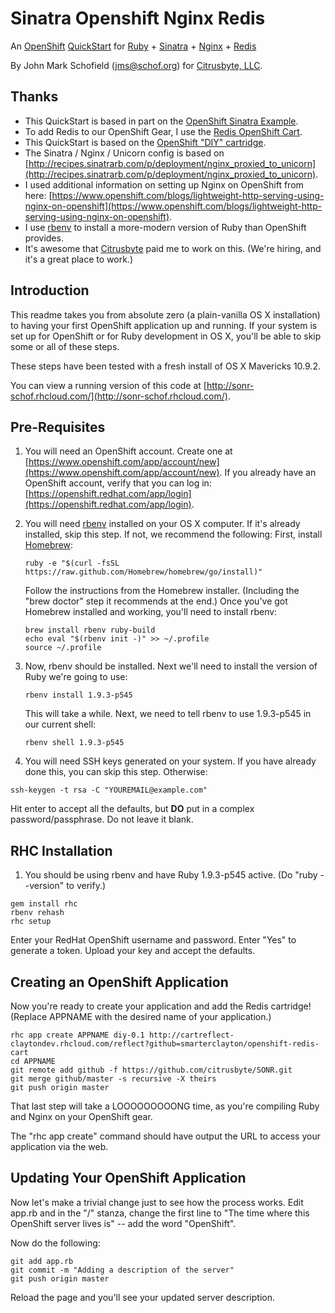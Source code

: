 # Sinatra Openshift Nginx Redis

An [OpenShift](https://www.openshift.com/) [QuickStart](https://www.openshift.com/quickstarts) for [Ruby](https://www.ruby-lang.org/en/) + [Sinatra](http://www.sinatrarb.com/) + [Nginx](http://nginx.org/en/) + [Redis](http://redis.io/)

By John Mark Schofield (<a href="mailto:jms@schof.org">jms@schof.org</a>) for [Citrusbyte, LLC](https://citrusbyte.com/).


## Thanks
* This QuickStart is based in part on the [OpenShift Sinatra Example](https://github.com/openshift/sinatra-example).
* To add Redis to our OpenShift Gear, I use the [Redis OpenShift Cart](https://github.com/smarterclayton/openshift-redis-cart).
* This QuickStart is based on the [OpenShift "DIY" cartridge](https://github.com/openshift/origin-server/tree/master/cartridges/openshift-origin-cartridge-diy/README.md).
* The Sinatra / Nginx / Unicorn config is based on [http://recipes.sinatrarb.com/p/deployment/nginx_proxied_to_unicorn](http://recipes.sinatrarb.com/p/deployment/nginx_proxied_to_unicorn).
* I used additional information on setting up Nginx on OpenShift from here: [https://www.openshift.com/blogs/lightweight-http-serving-using-nginx-on-openshift](https://www.openshift.com/blogs/lightweight-http-serving-using-nginx-on-openshift).
* I use [rbenv](http://rbenv.org/) to install a more-modern version of Ruby than OpenShift provides.
* It's awesome that [Citrusbyte](https://citrusbyte.com/) paid me to work on this. (We're hiring, and it's a great place to work.)

## Introduction
This readme takes you from absolute zero (a plain-vanilla OS X installation) to having your first OpenShift application up and running. If your system is set up for OpenShift or for Ruby development in OS X, you'll be able to skip some or all of these steps.

These steps have been tested with a fresh install of OS X Mavericks 10.9.2.

You can view a running version of this code at [http://sonr-schof.rhcloud.com/](http://sonr-schof.rhcloud.com/).

## Pre-Requisites
1. You will need an OpenShift account. Create one at [https://www.openshift.com/app/account/new](https://www.openshift.com/app/account/new). If you already have an OpenShift account, verify that you can log in: [https://openshift.redhat.com/app/login](https://openshift.redhat.com/app/login).
2. You will need [rbenv](http://rbenv.org/) installed on your OS X computer. If it's already installed, skip this step. If not, we recommend the following:
    First, install [Homebrew](http://brew.sh/):

    ```
    ruby -e "$(curl -fsSL https://raw.github.com/Homebrew/homebrew/go/install)"
    ```
    Follow the instructions from the Homebrew installer. (Including the "brew doctor" step it recommends at the end.) Once you've got Homebrew installed and working, you'll need to install rbenv:

    ```
    brew install rbenv ruby-build
    echo eval "$(rbenv init -)" >> ~/.profile
    source ~/.profile
    ```

3. Now, rbenv should be installed. Next we'll need to install the version of Ruby we're going to use:
    ```
    rbenv install 1.9.3-p545
    ```

    This will take a while. Next, we need to tell rbenv to use 1.9.3-p545 in our current shell:
    ```
    rbenv shell 1.9.3-p545
    ```

4. You will need SSH keys generated on your system. If you have already done this, you can skip this step. Otherwise:
```
ssh-keygen -t rsa -C "YOUREMAIL@example.com"
```
Hit enter to accept all the defaults, but **DO** put in a complex password/passphrase. Do not leave it blank.




## RHC Installation
1. You should be using rbenv and have Ruby 1.9.3-p545 active. (Do "ruby --version" to verify.)

```
gem install rhc
rbenv rehash
rhc setup
```
Enter your RedHat OpenShift username and password. Enter "Yes" to generate a token. Upload your key and accept the defaults.


## Creating an OpenShift Application
Now you're ready to create your application and add the Redis cartridge! (Replace APPNAME with the desired name of your application.)

```
rhc app create APPNAME diy-0.1 http://cartreflect-claytondev.rhcloud.com/reflect?github=smarterclayton/openshift-redis-cart
cd APPNAME
git remote add github -f https://github.com/citrusbyte/SONR.git
git merge github/master -s recursive -X theirs
git push origin master
```

That last step will take a LOOOOOOOOONG time, as you're compiling Ruby and Nginx on your OpenShift gear.

The "rhc app create" command should have output the URL to access your application via the web.

## Updating Your OpenShift Application

Now let's make a trivial change just to see how the process works. Edit app.rb and in the "/" stanza, change the first line to "The time where this OpenShift server lives is" -- add the word "OpenShift".

Now do the following:
```
git add app.rb
git commit -m "Adding a description of the server"
git push origin master
```

Reload the page and you'll see your updated server description.
